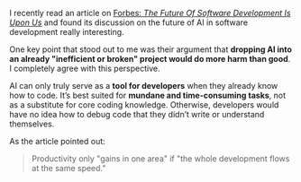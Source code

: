 I recently read an article on [Forbes: *The Future Of Software Development Is Upon Us*](https://www.forbes.com/councils/forbesbusinesscouncil/2024/04/18/the-future-of-software-development-is-upon-us/) and found its discussion on the future of AI in software development really interesting.  

One key point that stood out to me was their argument that **dropping AI into an already "inefficient or broken" project would do more harm than good**. I completely agree with this perspective.  

AI can only truly serve as a **tool for developers** when they already know how to code. It’s best suited for **mundane and time-consuming tasks**, not as a substitute for core coding knowledge. Otherwise, developers would have no idea how to debug code that they didn’t write or understand themselves.  

As the article pointed out:  
> Productivity only "gains in one area" if "the whole development flows at the same speed."
